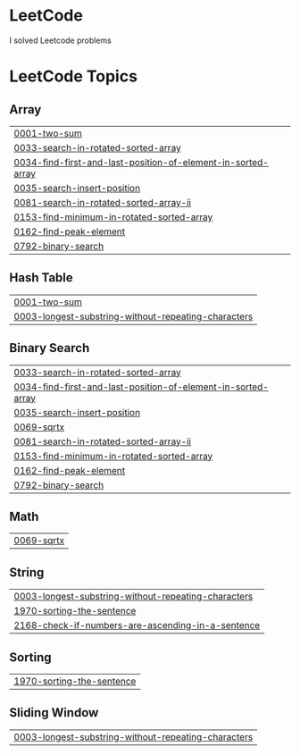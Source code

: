 # LeetCode
I solved Leetcode problems

<!---LeetCode Topics Start-->
# LeetCode Topics
## Array
|  |
| ------- |
| [0001-two-sum](https://github.com/Abhinay4g7/LeetCode/tree/master/0001-two-sum) |
| [0033-search-in-rotated-sorted-array](https://github.com/Abhinay4g7/LeetCode/tree/master/0033-search-in-rotated-sorted-array) |
| [0034-find-first-and-last-position-of-element-in-sorted-array](https://github.com/Abhinay4g7/LeetCode/tree/master/0034-find-first-and-last-position-of-element-in-sorted-array) |
| [0035-search-insert-position](https://github.com/Abhinay4g7/LeetCode/tree/master/0035-search-insert-position) |
| [0081-search-in-rotated-sorted-array-ii](https://github.com/Abhinay4g7/LeetCode/tree/master/0081-search-in-rotated-sorted-array-ii) |
| [0153-find-minimum-in-rotated-sorted-array](https://github.com/Abhinay4g7/LeetCode/tree/master/0153-find-minimum-in-rotated-sorted-array) |
| [0162-find-peak-element](https://github.com/Abhinay4g7/LeetCode/tree/master/0162-find-peak-element) |
| [0792-binary-search](https://github.com/Abhinay4g7/LeetCode/tree/master/0792-binary-search) |
## Hash Table
|  |
| ------- |
| [0001-two-sum](https://github.com/Abhinay4g7/LeetCode/tree/master/0001-two-sum) |
| [0003-longest-substring-without-repeating-characters](https://github.com/Abhinay4g7/LeetCode/tree/master/0003-longest-substring-without-repeating-characters) |
## Binary Search
|  |
| ------- |
| [0033-search-in-rotated-sorted-array](https://github.com/Abhinay4g7/LeetCode/tree/master/0033-search-in-rotated-sorted-array) |
| [0034-find-first-and-last-position-of-element-in-sorted-array](https://github.com/Abhinay4g7/LeetCode/tree/master/0034-find-first-and-last-position-of-element-in-sorted-array) |
| [0035-search-insert-position](https://github.com/Abhinay4g7/LeetCode/tree/master/0035-search-insert-position) |
| [0069-sqrtx](https://github.com/Abhinay4g7/LeetCode/tree/master/0069-sqrtx) |
| [0081-search-in-rotated-sorted-array-ii](https://github.com/Abhinay4g7/LeetCode/tree/master/0081-search-in-rotated-sorted-array-ii) |
| [0153-find-minimum-in-rotated-sorted-array](https://github.com/Abhinay4g7/LeetCode/tree/master/0153-find-minimum-in-rotated-sorted-array) |
| [0162-find-peak-element](https://github.com/Abhinay4g7/LeetCode/tree/master/0162-find-peak-element) |
| [0792-binary-search](https://github.com/Abhinay4g7/LeetCode/tree/master/0792-binary-search) |
## Math
|  |
| ------- |
| [0069-sqrtx](https://github.com/Abhinay4g7/LeetCode/tree/master/0069-sqrtx) |
## String
|  |
| ------- |
| [0003-longest-substring-without-repeating-characters](https://github.com/Abhinay4g7/LeetCode/tree/master/0003-longest-substring-without-repeating-characters) |
| [1970-sorting-the-sentence](https://github.com/Abhinay4g7/LeetCode/tree/master/1970-sorting-the-sentence) |
| [2168-check-if-numbers-are-ascending-in-a-sentence](https://github.com/Abhinay4g7/LeetCode/tree/master/2168-check-if-numbers-are-ascending-in-a-sentence) |
## Sorting
|  |
| ------- |
| [1970-sorting-the-sentence](https://github.com/Abhinay4g7/LeetCode/tree/master/1970-sorting-the-sentence) |
## Sliding Window
|  |
| ------- |
| [0003-longest-substring-without-repeating-characters](https://github.com/Abhinay4g7/LeetCode/tree/master/0003-longest-substring-without-repeating-characters) |
<!---LeetCode Topics End-->